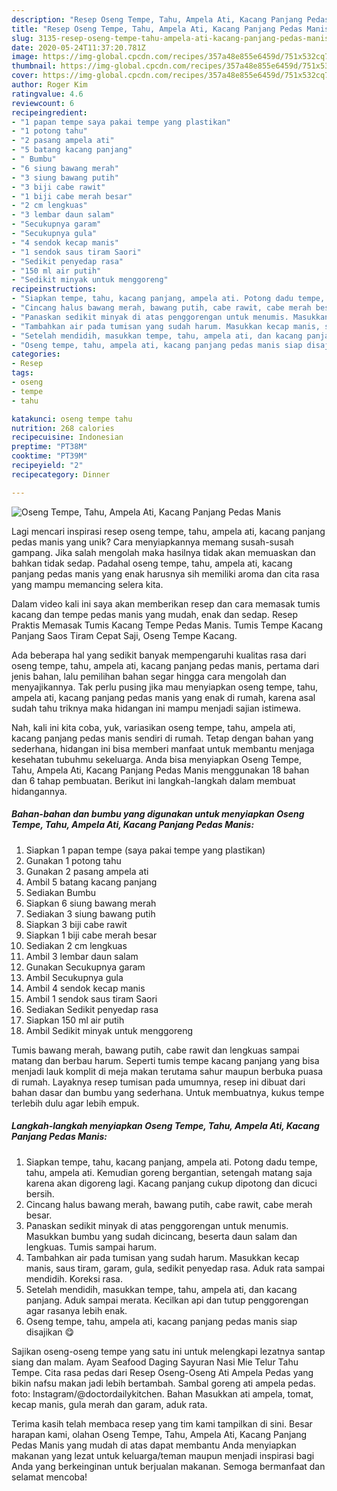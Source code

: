 ```yaml
---
description: "Resep Oseng Tempe, Tahu, Ampela Ati, Kacang Panjang Pedas Manis, Sempurna"
title: "Resep Oseng Tempe, Tahu, Ampela Ati, Kacang Panjang Pedas Manis, Sempurna"
slug: 3135-resep-oseng-tempe-tahu-ampela-ati-kacang-panjang-pedas-manis-sempurna
date: 2020-05-24T11:37:20.781Z
image: https://img-global.cpcdn.com/recipes/357a48e855e6459d/751x532cq70/oseng-tempe-tahu-ampela-ati-kacang-panjang-pedas-manis-foto-resep-utama.jpg
thumbnail: https://img-global.cpcdn.com/recipes/357a48e855e6459d/751x532cq70/oseng-tempe-tahu-ampela-ati-kacang-panjang-pedas-manis-foto-resep-utama.jpg
cover: https://img-global.cpcdn.com/recipes/357a48e855e6459d/751x532cq70/oseng-tempe-tahu-ampela-ati-kacang-panjang-pedas-manis-foto-resep-utama.jpg
author: Roger Kim
ratingvalue: 4.6
reviewcount: 6
recipeingredient:
- "1 papan tempe saya pakai tempe yang plastikan"
- "1 potong tahu"
- "2 pasang ampela ati"
- "5 batang kacang panjang"
- " Bumbu"
- "6 siung bawang merah"
- "3 siung bawang putih"
- "3 biji cabe rawit"
- "1 biji cabe merah besar"
- "2 cm lengkuas"
- "3 lembar daun salam"
- "Secukupnya garam"
- "Secukupnya gula"
- "4 sendok kecap manis"
- "1 sendok saus tiram Saori"
- "Sedikit penyedap rasa"
- "150 ml air putih"
- "Sedikit minyak untuk menggoreng"
recipeinstructions:
- "Siapkan tempe, tahu, kacang panjang, ampela ati. Potong dadu tempe, tahu, ampela ati. Kemudian goreng bergantian, setengah matang saja karena akan digoreng lagi. Kacang panjang cukup dipotong dan dicuci bersih."
- "Cincang halus bawang merah, bawang putih, cabe rawit, cabe merah besar."
- "Panaskan sedikit minyak di atas penggorengan untuk menumis. Masukkan bumbu yang sudah dicincang, beserta daun salam dan lengkuas. Tumis sampai harum."
- "Tambahkan air pada tumisan yang sudah harum. Masukkan kecap manis, saus tiram, garam, gula, sedikit penyedap rasa. Aduk rata sampai mendidih. Koreksi rasa."
- "Setelah mendidih, masukkan tempe, tahu, ampela ati, dan kacang panjang. Aduk sampai merata. Kecilkan api dan tutup penggorengan agar rasanya lebih enak."
- "Oseng tempe, tahu, ampela ati, kacang panjang pedas manis siap disajikan 😋"
categories:
- Resep
tags:
- oseng
- tempe
- tahu

katakunci: oseng tempe tahu 
nutrition: 268 calories
recipecuisine: Indonesian
preptime: "PT38M"
cooktime: "PT39M"
recipeyield: "2"
recipecategory: Dinner

---
```



![Oseng Tempe, Tahu, Ampela Ati, Kacang Panjang Pedas Manis](https://img-global.cpcdn.com/recipes/357a48e855e6459d/751x532cq70/oseng-tempe-tahu-ampela-ati-kacang-panjang-pedas-manis-foto-resep-utama.jpg)

Lagi mencari inspirasi resep oseng tempe, tahu, ampela ati, kacang panjang pedas manis yang unik? Cara menyiapkannya memang susah-susah gampang. Jika salah mengolah maka hasilnya tidak akan memuaskan dan bahkan tidak sedap. Padahal oseng tempe, tahu, ampela ati, kacang panjang pedas manis yang enak harusnya sih memiliki aroma dan cita rasa yang mampu memancing selera kita.

Dalam video kali ini saya akan memberikan resep dan cara memasak tumis kacang dan tempe pedas manis yang mudah, enak dan sedap. Resep Praktis Memasak Tumis Kacang Tempe Pedas Manis. Tumis Tempe Kacang Panjang Saos Tiram Cepat Saji, Oseng Tempe Kacang.

Ada beberapa hal yang sedikit banyak mempengaruhi kualitas rasa dari oseng tempe, tahu, ampela ati, kacang panjang pedas manis, pertama dari jenis bahan, lalu pemilihan bahan segar hingga cara mengolah dan menyajikannya. Tak perlu pusing jika mau menyiapkan oseng tempe, tahu, ampela ati, kacang panjang pedas manis yang enak di rumah, karena asal sudah tahu triknya maka hidangan ini mampu menjadi sajian istimewa.


Nah, kali ini kita coba, yuk, variasikan oseng tempe, tahu, ampela ati, kacang panjang pedas manis sendiri di rumah. Tetap dengan bahan yang sederhana, hidangan ini bisa memberi manfaat untuk membantu menjaga kesehatan tubuhmu sekeluarga. Anda bisa menyiapkan Oseng Tempe, Tahu, Ampela Ati, Kacang Panjang Pedas Manis menggunakan 18 bahan dan 6 tahap pembuatan. Berikut ini langkah-langkah dalam membuat hidangannya.

<!--inarticleads1-->

##### Bahan-bahan dan bumbu yang digunakan untuk menyiapkan Oseng Tempe, Tahu, Ampela Ati, Kacang Panjang Pedas Manis:

1. Siapkan 1 papan tempe (saya pakai tempe yang plastikan)
1. Gunakan 1 potong tahu
1. Gunakan 2 pasang ampela ati
1. Ambil 5 batang kacang panjang
1. Sediakan  Bumbu
1. Siapkan 6 siung bawang merah
1. Sediakan 3 siung bawang putih
1. Siapkan 3 biji cabe rawit
1. Siapkan 1 biji cabe merah besar
1. Sediakan 2 cm lengkuas
1. Ambil 3 lembar daun salam
1. Gunakan Secukupnya garam
1. Ambil Secukupnya gula
1. Ambil 4 sendok kecap manis
1. Ambil 1 sendok saus tiram Saori
1. Sediakan Sedikit penyedap rasa
1. Siapkan 150 ml air putih
1. Ambil Sedikit minyak untuk menggoreng


Tumis bawang merah, bawang putih, cabe rawit dan lengkuas sampai matang dan berbau harum. Seperti tumis tempe kacang panjang yang bisa menjadi lauk komplit di meja makan terutama sahur maupun berbuka puasa di rumah. Layaknya resep tumisan pada umumnya, resep ini dibuat dari bahan dasar dan bumbu yang sederhana. Untuk membuatnya, kukus tempe terlebih dulu agar lebih empuk. 

<!--inarticleads2-->

##### Langkah-langkah menyiapkan Oseng Tempe, Tahu, Ampela Ati, Kacang Panjang Pedas Manis:

1. Siapkan tempe, tahu, kacang panjang, ampela ati. Potong dadu tempe, tahu, ampela ati. Kemudian goreng bergantian, setengah matang saja karena akan digoreng lagi. Kacang panjang cukup dipotong dan dicuci bersih.
1. Cincang halus bawang merah, bawang putih, cabe rawit, cabe merah besar.
1. Panaskan sedikit minyak di atas penggorengan untuk menumis. Masukkan bumbu yang sudah dicincang, beserta daun salam dan lengkuas. Tumis sampai harum.
1. Tambahkan air pada tumisan yang sudah harum. Masukkan kecap manis, saus tiram, garam, gula, sedikit penyedap rasa. Aduk rata sampai mendidih. Koreksi rasa.
1. Setelah mendidih, masukkan tempe, tahu, ampela ati, dan kacang panjang. Aduk sampai merata. Kecilkan api dan tutup penggorengan agar rasanya lebih enak.
1. Oseng tempe, tahu, ampela ati, kacang panjang pedas manis siap disajikan 😋


Sajikan oseng-oseng tempe yang satu ini untuk melengkapi lezatnya santap siang dan malam. Ayam Seafood Daging Sayuran Nasi Mie Telur Tahu Tempe. Cita rasa pedas dari Resep Oseng-Oseng Ati Ampela Pedas yang bikin nafsu makan jadi lebih bertambah. Sambal goreng ati ampela pedas. foto: Instagram/@doctordailykitchen. Bahan Masukkan ati ampela, tomat, kecap manis, gula merah dan garam, aduk rata. 

Terima kasih telah membaca resep yang tim kami tampilkan di sini. Besar harapan kami, olahan Oseng Tempe, Tahu, Ampela Ati, Kacang Panjang Pedas Manis yang mudah di atas dapat membantu Anda menyiapkan makanan yang lezat untuk keluarga/teman maupun menjadi inspirasi bagi Anda yang berkeinginan untuk berjualan makanan. Semoga bermanfaat dan selamat mencoba!
